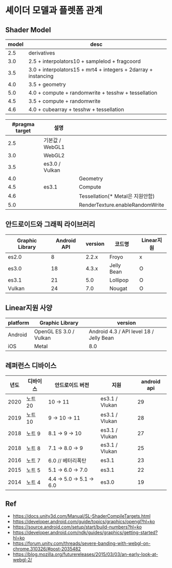 # 셰이더 모델과 플렛폼 관계

## Shader Model

| model | desc                                                           |
|-------|----------------------------------------------------------------|
| 2.5   | derivatives                                                    |
| 3.0   | 2.5 + interpolators10 + samplelod + fragcoord                  |
| 3.5   | 3.0 + interpolators15 + mrt4 + integers + 2darray + instancing |
| 4.0   | 3.5 + geometry                                                 |
| 5.0   | 4.0 + compute + randomwrite + tesshw + tessellation            |
| 4.5   | 3.5 + compute + randomwrite                                    |
| 4.6   | 4.0 + cubearray + tesshw + tessellation                        |

| #pragma target | 설명            |                                  |
|----------------|-----------------|----------------------------------|
| 2.5            | 기본값 / WebGL1 |                                  |
| 3.0            | WebGL2          |                                  |
| 3.5            | es3.0  / Vulkan |                                  |
| 4.0            |                 | Geometry                         |
| 4.5            | es3.1           | Compute                          |
| 4.6            |                 | Tessellation(* Metal은 지원안함) |
| 5.0 | | RenderTexture.enableRandomWrite|
## 안드로이드와 그래픽 라이브러리

| Graphic Library | Android API | version | 코드명     | Linear지원 |
|-----------------|-------------|---------|------------|------------|
| es2.0           | 8           | 2.2.x   | Froyo      | x          |
| es3.0           | 18          | 4.3.x   | Jelly Bean | O          |
| es3.1           | 21          | 5.0     | Lollipop   | O          |
| Vulkan          | 24          | 7.0     | Nougat     | O          |

## Linear지원 사양

| platform | Graphic Library        | version                                 |
|----------|------------------------|-----------------------------------------|
| Android  | OpenGL ES 3.0 / Vulkan | Android 4.3 / API level 18 / Jelly Bean |
| iOS      | Metal                  | 8.0                                     |

## 레퍼런스 디바이스

| 년도 | 디바이스 | 안드로이드 버전        | 지원           | android api |
|------|----------|------------------------|----------------|-------------|
| 2020 | 노트 20  | 10 → 11                | es3.1 / Vlukan | 29          |
| 2019 | 노트 10  | 9  → 10 → 11           | es3.1 / Vlukan | 28          |
| 2018 | 노트 9   | 8.1  → 9  → 10         | es3.1 / Vlukan | 27          |
| 2018 | 노트 8   | 7.1 → 8.0 → 9          | es3.1 / Vlukan | 25          |
| 2016 | 노트 7   | 6.0  // 베터리폭탄     | es3.1          | 23          |
| 2015 | 노트 5   | 5.1 → 6.0  → 7.0       | es3.1          | 22          |
| 2014 | 노트 4   | 4.4 → 5.0 → 5.1  → 6.0 | es3.0          | 19          |

## Ref

- <https://docs.unity3d.com/Manual/SL-ShaderCompileTargets.html>
- <https://developer.android.com/guide/topics/graphics/opengl?hl=ko>
- <https://source.android.com/setup/start/build-numbers?hl=ko>
- <https://developer.android.com/ndk/guides/graphics/getting-started?hl=ko>
- <https://forum.unity.com/threads/severe-banding-with-webgl-on-chrome.310326/#post-2035482>
- <https://blog.mozilla.org/futurereleases/2015/03/03/an-early-look-at-webgl-2/>